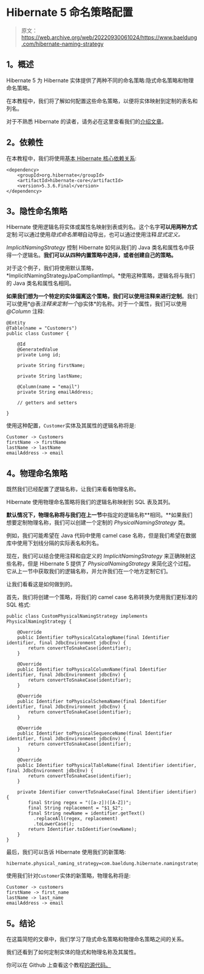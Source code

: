 # Hibernate 5 命名策略配置

> 原文：<https://web.archive.org/web/20220930061024/https://www.baeldung.com/hibernate-naming-strategy>

## 1。概述

Hibernate 5 为 Hibernate 实体提供了两种不同的命名策略:隐式命名策略和物理命名策略。

在本教程中，我们将了解如何配置这些命名策略，以便将实体映射到定制的表名和列名。

对于不熟悉 Hibernate 的读者，请务必在这里查看我们的[介绍文章](/web/20220524120435/https://www.baeldung.com/hibernate-save-persist-update-merge-saveorupdate)。

## 2。依赖性

在本教程中，我们将使用[基本 Hibernate 核心依赖关系](https://web.archive.org/web/20220524120435/https://search.maven.org/search?q=g:org.hibernate%20AND%20a:hibernate-core):

```
<dependency>
    <groupId>org.hibernate</groupId>
    <artifactId>hibernate-core</artifactId>
    <version>5.3.6.Final</version>
</dependency>
```

## 3。隐性命名策略

Hibernate 使用逻辑名将实体或属性名映射到表或列名。这个名字**可以用两种方式**定制:可以通过使用*隐式命名策略*自动导出，也可以通过使用注释*显式定义。*

*ImplicitNamingStrategy* 控制 Hibernate 如何从我们的 Java 类名和属性名中获得一个逻辑名。**我们可以从四种内置策略中选择，或者创建自己的策略。**

对于这个例子，我们将使用默认策略，*ImplicitNamingStrategyJpaCompliantImpl。*使用这种策略，逻辑名将与我们的 Java 类名和属性名相同。

**如果我们想为一个特定的实体偏离这个策略，我们可以使用注释来进行定制**。我们可以使用*@表*注释来定制一个*@实体*的名称。对于一个属性，我们可以使用 *@Column* 注释:

```
@Entity
@Table(name = "Customers")
public class Customer {

    @Id
    @GeneratedValue
    private Long id;

    private String firstName;

    private String lastName;

    @Column(name = "email")
    private String emailAddress;

    // getters and setters

}
```

使用这种配置，`Customer`实体及其属性的逻辑名称将是:

```
Customer -> Customers
firstName -> firstName
lastName -> lastName
emailAddress -> email
```

## 4。物理命名策略

既然我们已经配置了逻辑名称，让我们来看看物理名称。

Hibernate 使用物理命名策略将我们的逻辑名称映射到 SQL 表及其列。

**默认情况下，物理名称将与我们在上一节**中指定的逻辑名称**相同。**如果我们想要定制物理名称，我们可以创建一个定制的 *PhysicalNamingStrategy* 类。

例如，我们可能希望在 Java 代码中使用 camel case 名称，但是我们希望在数据库中使用下划线分隔的实际表名和列名。

现在，我们可以结合使用注释和自定义的 *ImplicitNamingStrategy* 来正确映射这些名称，但是 Hibernate 5 提供了 *PhysicalNamingStrategy* 来简化这个过程。它从上一节中获取我们的逻辑名称，并允许我们在一个地方定制它们。

让我们看看这是如何做到的。

首先，我们将创建一个策略，将我们的 camel case 名称转换为使用我们更标准的 SQL 格式:

```
public class CustomPhysicalNamingStrategy implements PhysicalNamingStrategy {

    @Override
    public Identifier toPhysicalCatalogName(final Identifier identifier, final JdbcEnvironment jdbcEnv) {
        return convertToSnakeCase(identifier);
    }

    @Override
    public Identifier toPhysicalColumnName(final Identifier identifier, final JdbcEnvironment jdbcEnv) {
        return convertToSnakeCase(identifier);
    }

    @Override
    public Identifier toPhysicalSchemaName(final Identifier identifier, final JdbcEnvironment jdbcEnv) {
        return convertToSnakeCase(identifier);
    }

    @Override
    public Identifier toPhysicalSequenceName(final Identifier identifier, final JdbcEnvironment jdbcEnv) {
        return convertToSnakeCase(identifier);
    }

    @Override
    public Identifier toPhysicalTableName(final Identifier identifier, final JdbcEnvironment jdbcEnv) {
        return convertToSnakeCase(identifier);
    }

    private Identifier convertToSnakeCase(final Identifier identifier) {
        final String regex = "([a-z])([A-Z])";
        final String replacement = "$1_$2";
        final String newName = identifier.getText()
          .replaceAll(regex, replacement)
          .toLowerCase();
        return Identifier.toIdentifier(newName);
    }
}
```

最后，我们可以告诉 Hibernate 使用我们的新策略:

```
hibernate.physical_naming_strategy=com.baeldung.hibernate.namingstrategy.CustomPhysicalNamingStrategy
```

使用我们针对`Customer`实体的新策略，物理名称将是:

```
Customer -> customers
firstName -> first_name
lastName -> last_name
emailAddress -> email
```

## 5。结论

在这篇简短的文章中，我们学习了隐式命名策略和物理命名策略之间的关系。

我们还看到了如何定制实体的隐式和物理名称及其属性。

你可以在 Github 上查看这个教程[的源代码。](https://web.archive.org/web/20220524120435/https://github.com/eugenp/tutorials/tree/master/persistence-modules/hibernate5)